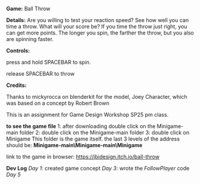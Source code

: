 **Game:** Ball Throw

**Details:**
Are you willing to test your reaction speed? See how well you can time a throw. What will your score be? If you time the throw just right, you can get more points. The longer you spin, the farther the throw, but you also are spinning faster.

**Controls:**

press and hold SPACEBAR to spin.

release SPACEBAR to throw

**Credits:**

Thanks to mickyrocca on blenderkit for the model, Joey Character, which was based on a concept by Robert Brown

This is an assignment for Game Design Workshop SP25 pm class. 

**to see the game file**
1: after downloading double click on the Minigame-main folder
2: double click on the Minigame-main folder
3: double click on Minigame
This folder is the game itself. the last 3 levels of the address should be: **Minigame-main\Minigame-main\Minigame**

link to the game in browser: https://jbidesign.itch.io/ball-throw

**Dev Log**
_Day 1_: created game concept
_Day 3_: wrote the _FollowPlayer_ code
_Day 5_
